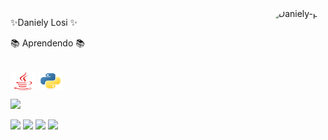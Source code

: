  <img align="right" alt="Daniely-pic" height="150" style="border-radius:60px;" src="https://cdn.discordapp.com/attachments/1006938197982466050/1030147919216660480/download20221004123231.png">
</div>

✨Daniely  Losi ✨

📚 Aprendendo 📚


</div>
<div style="display: inline_block"><br>
  <img align="center" alt="Daniely-Java" height="30" width="40" src="https://raw.githubusercontent.com/devicons/devicon/master/icons/java/java-plain.svg">
  
  <img align="center" alt="Daniely-Python" height="30" width="40" src="https://raw.githubusercontent.com/devicons/devicon/master/icons/python/python-original.svg">
  
  <a href="  " target="_blank"><img src="https://aleen42.github.io/badges/src/illustrator.svg" target="_blank"></a>

  

  <a href="https://www.instagram.com/daniely_losi/" target="_blank"><img src="https://img.shields.io/badge/-Instagram-%23E4405F?style=for-the-badge&logo=instagram&logoColor=white" target="_blank"></a>
   <a href="https://discord.gg/Daniely Losi#8023" target="_blank"><img src="https://img.shields.io/badge/Discord-7289DA?style=for-the-badge&logo=discord&logoColor=white" target="_blank"></a> 
    <a href="https://www.linkedin.com/in/daniely-losi-200365241" target="_blank"><img src="https://img.shields.io/badge/-LinkedIn-%230077B5?style=for-the-badge&logo=linkedin&logoColor=white" target="_blank"></a> 
      <a href = "mailto:danylosi15@gmail.com"><img src="https://img.shields.io/badge/-Gmail-%23333?style=for-the-badge&logo=gmail&logoColor=white" target="_blank"></a>
      
      



    
    
    
    
    
